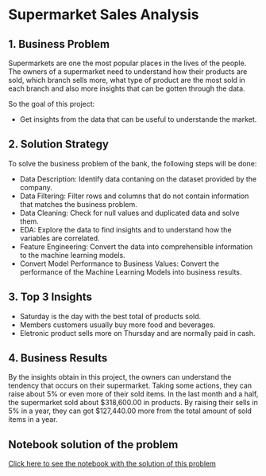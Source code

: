 # Supermarket Sales Analysis

## 1. Business Problem
Supermarkets are one the most popular places in the lives of the people. The owners of a supermarket need to understand how their products are sold, which branch sells more, what type of product are the most sold in each branch and also more insights that can be gotten through the data.

So the goal of this project:
- Get insights from the data that can be useful to understande the market.

## 2. Solution Strategy
To solve the business problem of the bank, the following steps will be done:
- Data Description: Identify data contaning on the dataset provided by the company.
- Data Filtering: Filter rows and columns that do not contain information that matches the business problem.
- Data Cleaning: Check for null values and duplicated data and solve them.
- EDA: Explore the data to find insights and to understand how the variables are correlated.
- Feature Engineering: Convert the data into comprehensible information to the machine learning models.
- Convert Model Performance to Business Values: Convert the performance of the Machine Learning Models into business results.

## 3. Top 3 Insights
- Saturday is the day with the best total of products sold.
- Members customers usually buy more food and beverages.
- Eletronic product sells more on Thursday and are normally paid in cash.

## 4. Business Results
By the insights obtain in this project, the owners can understand the tendency that occurs on their supermarket. Taking some actions, they can raise about 5% or even more of their sold items. In the last month and a half, the supermarket sold about $318,600.00 in products. By raising their sells in 5% in a year, they can got $127,440.00 more from the total amount of sold items in a year.

## Notebook solution of the problem
[Click here to see the notebook with the solution of this problem](https://github.com/Guilherme-Yuji/Data-Science-Portfolio/blob/main/superMarketSalesAnalysis/Supermarket%20Sales%20Analysis.ipynb)
